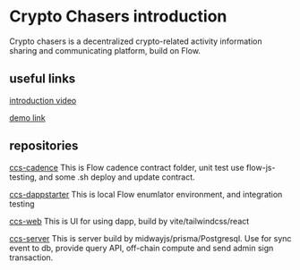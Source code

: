 # Crypto Chasers introduction

Crypto chasers is a decentralized crypto-related activity information sharing and communicating platform, build on Flow.

## useful links

[introduction video](https://www.youtube.com/watch?v=9pXsDqCQcSI)

[demo link](http://test.cryptochasers.co/)

## repositories

[ccs-cadence](https://github.com/script-money/ccs-cadence)
This is Flow cadence contract folder, unit test use flow-js-testing, and some .sh deploy and update contract.

[ccs-dappstarter](https://github.com/script-money/ccs-dappstarter) This is local Flow enumlator environment, and integration testing

[ccs-web](https://github.com/crypto-chasers/ccs-web)
This is UI for using dapp, build by vite/tailwindcss/react

[ccs-server](https://github.com/script-money/ccs-server)
This is server build by midwayjs/prisma/Postgresql. Use for sync event to db, provide query API, off-chain compute and send admin sign transaction.
